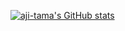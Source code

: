 [![aji-tama's GitHub stats](https://github-readme-stats.vercel.app/api?username=aji-tama&show_icons=true)](https://github.com/anuraghazra/github-readme-stats)
